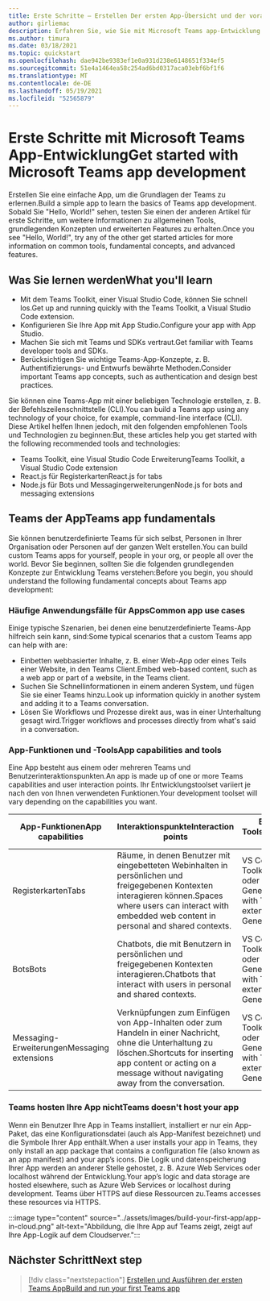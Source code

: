 ```yaml
---
title: Erste Schritte – Erstellen Der ersten App-Übersicht und der voraussetzungen
author: girliemac
description: Erfahren Sie, wie Sie mit Microsoft Teams app-Entwicklung beginnen und Ihre Umgebung einrichten.
ms.author: timura
ms.date: 03/18/2021
ms.topic: quickstart
ms.openlocfilehash: dae942be9383ef1e0a931d238e6148651f334ef5
ms.sourcegitcommit: 51e4a1464ea58c254ad6bd0317aca03ebf6bf1f6
ms.translationtype: MT
ms.contentlocale: de-DE
ms.lasthandoff: 05/19/2021
ms.locfileid: "52565879"
---
```

# <a name="get-started-with-microsoft-teams-app-development"></a><span data-ttu-id="a8589-103">Erste Schritte mit Microsoft Teams App-Entwicklung</span><span class="sxs-lookup"><span data-stu-id="a8589-103">Get started with Microsoft Teams app development</span></span>

<span data-ttu-id="a8589-104">Erstellen Sie eine einfache App, um die Grundlagen der Teams zu erlernen.</span><span class="sxs-lookup"><span data-stu-id="a8589-104">Build a simple app to learn the basics of Teams app development.</span></span> <span data-ttu-id="a8589-105">Sobald Sie "Hello, World!" sehen, testen Sie einen der anderen Artikel für erste Schritte, um weitere Informationen zu allgemeinen Tools, grundlegenden Konzepten und erweiterten Features zu erhalten.</span><span class="sxs-lookup"><span data-stu-id="a8589-105">Once you see "Hello, World!", try any of the other get started articles for more information on common tools, fundamental concepts, and advanced features.</span></span>



## <a name="what-youll-learn"></a><span data-ttu-id="a8589-106">Was Sie lernen werden</span><span class="sxs-lookup"><span data-stu-id="a8589-106">What you'll learn</span></span>

* <span data-ttu-id="a8589-107">Mit dem Teams Toolkit, einer Visual Studio Code, können Sie schnell los.</span><span class="sxs-lookup"><span data-stu-id="a8589-107">Get up and running quickly with the Teams Toolkit, a Visual Studio Code extension.</span></span> 
* <span data-ttu-id="a8589-108">Konfigurieren Sie Ihre App mit App Studio.</span><span class="sxs-lookup"><span data-stu-id="a8589-108">Configure your app with App Studio.</span></span>
* <span data-ttu-id="a8589-109">Machen Sie sich mit Teams und SDKs vertraut.</span><span class="sxs-lookup"><span data-stu-id="a8589-109">Get familiar with Teams developer tools and SDKs.</span></span>
* <span data-ttu-id="a8589-110">Berücksichtigen Sie wichtige Teams-App-Konzepte, z. B. Authentifizierungs- und Entwurfs bewährte Methoden.</span><span class="sxs-lookup"><span data-stu-id="a8589-110">Consider important Teams app concepts, such as authentication and design best practices.</span></span>

<span data-ttu-id="a8589-111">Sie können eine Teams-App mit einer beliebigen Technologie erstellen, z. B. der Befehlszeilenschnittstelle (CLI).</span><span class="sxs-lookup"><span data-stu-id="a8589-111">You can build a Teams app using any technology of your choice, for example, command-line interface (CLI).</span></span> <span data-ttu-id="a8589-112">Diese Artikel helfen Ihnen jedoch, mit den folgenden empfohlenen Tools und Technologien zu beginnen:</span><span class="sxs-lookup"><span data-stu-id="a8589-112">But, these articles help you get started with the following recommended tools and technologies:</span></span>

* <span data-ttu-id="a8589-113">Teams Toolkit, eine Visual Studio Code Erweiterung</span><span class="sxs-lookup"><span data-stu-id="a8589-113">Teams Toolkit, a Visual Studio Code extension</span></span>
* <span data-ttu-id="a8589-114">React.js für Registerkarten</span><span class="sxs-lookup"><span data-stu-id="a8589-114">React.js for tabs</span></span>
* <span data-ttu-id="a8589-115">Node.js für Bots und Messagingerweiterungen</span><span class="sxs-lookup"><span data-stu-id="a8589-115">Node.js for bots and messaging extensions</span></span>


## <a name="teams-app-fundamentals"></a><span data-ttu-id="a8589-116">Teams der App</span><span class="sxs-lookup"><span data-stu-id="a8589-116">Teams app fundamentals</span></span>

<span data-ttu-id="a8589-117">Sie können benutzerdefinierte Teams für sich selbst, Personen in Ihrer Organisation oder Personen auf der ganzen Welt erstellen.</span><span class="sxs-lookup"><span data-stu-id="a8589-117">You can build custom Teams apps for yourself, people in your org, or people all over the world.</span></span> <span data-ttu-id="a8589-118">Bevor Sie beginnen, sollten Sie die folgenden grundlegenden Konzepte zur Entwicklung Teams verstehen:</span><span class="sxs-lookup"><span data-stu-id="a8589-118">Before you begin, you should understand the following fundamental concepts about Teams app development:</span></span>

### <a name="common-app-use-cases"></a><span data-ttu-id="a8589-119">Häufige Anwendungsfälle für Apps</span><span class="sxs-lookup"><span data-stu-id="a8589-119">Common app use cases</span></span>

<span data-ttu-id="a8589-120">Einige typische Szenarien, bei denen eine benutzerdefinierte Teams-App hilfreich sein kann, sind:</span><span class="sxs-lookup"><span data-stu-id="a8589-120">Some typical scenarios that a custom Teams app can help with are:</span></span>

* <span data-ttu-id="a8589-121">Einbetten webbasierter Inhalte, z. B. einer Web-App oder eines Teils einer Website, in den Teams Client.</span><span class="sxs-lookup"><span data-stu-id="a8589-121">Embed web-based content, such as a web app or part of a website, in the Teams client.</span></span>
* <span data-ttu-id="a8589-122">Suchen Sie Schnellinformationen in einem anderen System, und fügen Sie sie einer Teams hinzu.</span><span class="sxs-lookup"><span data-stu-id="a8589-122">Look up information quickly in another system and adding it to a Teams conversation.</span></span>
* <span data-ttu-id="a8589-123">Lösen Sie Workflows und Prozesse direkt aus, was in einer Unterhaltung gesagt wird.</span><span class="sxs-lookup"><span data-stu-id="a8589-123">Trigger workflows and processes directly from what's said in a conversation.</span></span>

### <a name="app-capabilities-and-tools"></a><span data-ttu-id="a8589-124">App-Funktionen und -Tools</span><span class="sxs-lookup"><span data-stu-id="a8589-124">App capabilities and tools</span></span>

<span data-ttu-id="a8589-125">Eine App besteht aus einem oder mehreren Teams und Benutzerinteraktionspunkten.</span><span class="sxs-lookup"><span data-stu-id="a8589-125">An app is made up of one or more Teams capabilities and user interaction points.</span></span> <span data-ttu-id="a8589-126">Ihr Entwicklungstoolset variiert je nach den von Ihnen verwendeten Funktionen.</span><span class="sxs-lookup"><span data-stu-id="a8589-126">Your development toolset will vary depending on the capabilities you want.</span></span>

| <span data-ttu-id="a8589-127">**App-Funktionen**</span><span class="sxs-lookup"><span data-stu-id="a8589-127">**App capabilities**</span></span>| <span data-ttu-id="a8589-128">**Interaktionspunkte**</span><span class="sxs-lookup"><span data-stu-id="a8589-128">**Interaction points**</span></span> | <span data-ttu-id="a8589-129">**Empfohlene Tools**</span><span class="sxs-lookup"><span data-stu-id="a8589-129">**Recommended tools**</span></span> | <span data-ttu-id="a8589-130">**SDKs**</span><span class="sxs-lookup"><span data-stu-id="a8589-130">**SDKs**</span></span> | <span data-ttu-id="a8589-131">**Technologiestapel**</span><span class="sxs-lookup"><span data-stu-id="a8589-131">**Technology stacks**</span></span> |
|--------|--------|--------|--------|--------|
| <span data-ttu-id="a8589-132">Registerkarten</span><span class="sxs-lookup"><span data-stu-id="a8589-132">Tabs</span></span> | <span data-ttu-id="a8589-133">Räume, in denen Benutzer mit eingebetteten Webinhalten in persönlichen und freigegebenen Kontexten interagieren können.</span><span class="sxs-lookup"><span data-stu-id="a8589-133">Spaces where users can interact with embedded web content in personal and shared contexts.</span></span> | <span data-ttu-id="a8589-134">VS Code mit Teams Toolkit-Erweiterung oder Yeoman-Generator</span><span class="sxs-lookup"><span data-stu-id="a8589-134">VS Code with Teams Toolkit extension or Yeoman Generator</span></span> | <span data-ttu-id="a8589-135">Microsoft Teams JavaScript-Client-SDK</span><span class="sxs-lookup"><span data-stu-id="a8589-135">Teams JavaScript client SDK</span></span> | <span data-ttu-id="a8589-136">Allgemeine Webtechnologien (HTML, CSS und JavaScript) oder React.js</span><span class="sxs-lookup"><span data-stu-id="a8589-136">General web technologies (HTML, CSS, and JavaScript) or React.js</span></span> |
| <span data-ttu-id="a8589-137">Bots</span><span class="sxs-lookup"><span data-stu-id="a8589-137">Bots</span></span> | <span data-ttu-id="a8589-138">Chatbots, die mit Benutzern in persönlichen und freigegebenen Kontexten interagieren.</span><span class="sxs-lookup"><span data-stu-id="a8589-138">Chatbots that interact with users in personal and shared contexts.</span></span> | <span data-ttu-id="a8589-139">VS Code mit Teams Toolkit-Erweiterung oder Yeoman-Generator</span><span class="sxs-lookup"><span data-stu-id="a8589-139">VS Code with Teams Toolkit extension or Yeoman Generator</span></span> | <span data-ttu-id="a8589-140">Bot Framework SDK</span><span class="sxs-lookup"><span data-stu-id="a8589-140">Bot Framework SDK</span></span> | <span data-ttu-id="a8589-141">Node.js, C# oder Python</span><span class="sxs-lookup"><span data-stu-id="a8589-141">Node.js, C#, or Python</span></span> | 
| <span data-ttu-id="a8589-142">Messaging-Erweiterungen</span><span class="sxs-lookup"><span data-stu-id="a8589-142">Messaging extensions</span></span> | <span data-ttu-id="a8589-143">Verknüpfungen zum Einfügen von App-Inhalten oder zum Handeln in einer Nachricht, ohne die Unterhaltung zu löschen.</span><span class="sxs-lookup"><span data-stu-id="a8589-143">Shortcuts for inserting app content or acting on a message without navigating away from the conversation.</span></span> | <span data-ttu-id="a8589-144">VS Code mit Teams Toolkit-Erweiterung oder Yeoman-Generator</span><span class="sxs-lookup"><span data-stu-id="a8589-144">VS Code with Teams Toolkit extension or Yeoman Generator</span></span> | <span data-ttu-id="a8589-145">Bot Framework SDK</span><span class="sxs-lookup"><span data-stu-id="a8589-145">Bot Framework SDK</span></span> | <span data-ttu-id="a8589-146">Node.js, C# oder Python</span><span class="sxs-lookup"><span data-stu-id="a8589-146">Node.js, C#, or Python</span></span> |

### <a name="teams-doesnt-host-your-app"></a><span data-ttu-id="a8589-147">Teams hosten Ihre App nicht</span><span class="sxs-lookup"><span data-stu-id="a8589-147">Teams doesn't host your app</span></span>

<span data-ttu-id="a8589-148">Wenn ein Benutzer Ihre App in Teams installiert, installiert er nur ein App-Paket, das eine Konfigurationsdatei (auch als App-Manifest bezeichnet) und die Symbole Ihrer App enthält.</span><span class="sxs-lookup"><span data-stu-id="a8589-148">When a user installs your app in Teams, they only install an app package that contains a configuration file (also known as an app manifest) and your app’s icons.</span></span> <span data-ttu-id="a8589-149">Die Logik und datenspeicherung Ihrer App werden an anderer Stelle gehostet, z. B. Azure Web Services oder localhost während der Entwicklung.</span><span class="sxs-lookup"><span data-stu-id="a8589-149">Your app’s logic and data storage are hosted elsewhere, such as Azure Web Services or localhost during development.</span></span> <span data-ttu-id="a8589-150">Teams über HTTPS auf diese Ressourcen zu.</span><span class="sxs-lookup"><span data-stu-id="a8589-150">Teams accesses these resources via HTTPS.</span></span>

:::image type="content" source="../assets/images/build-your-first-app/app-in-cloud.png" alt-text="Abbildung, die Ihre App auf Teams zeigt, zeigt auf Ihre App-Logik auf dem Cloudserver.":::

## <a name="next-step"></a><span data-ttu-id="a8589-152">Nächster Schritt</span><span class="sxs-lookup"><span data-stu-id="a8589-152">Next step</span></span>

> [!div class="nextstepaction"]
> [<span data-ttu-id="a8589-153">Erstellen und Ausführen der ersten Teams App</span><span class="sxs-lookup"><span data-stu-id="a8589-153">Build and run your first Teams app</span></span>](../build-your-first-app/build-and-run.md)
